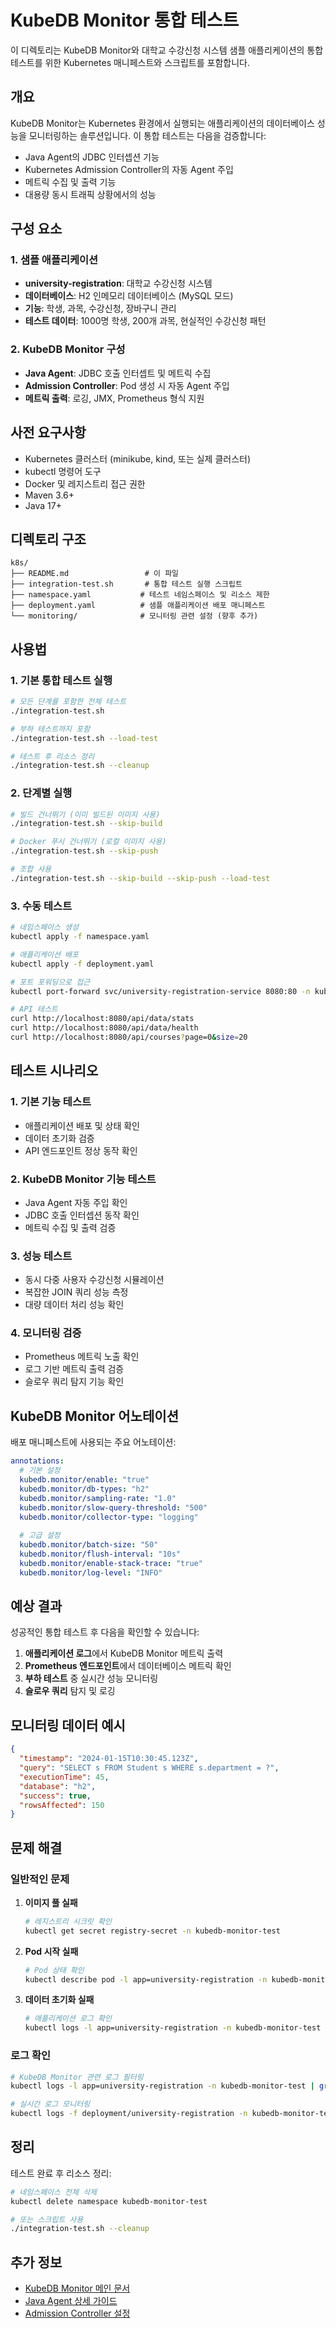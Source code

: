 # KubeDB Monitor 통합 테스트

이 디렉토리는 KubeDB Monitor와 대학교 수강신청 시스템 샘플 애플리케이션의 통합 테스트를 위한 Kubernetes 매니페스트와 스크립트를 포함합니다.

## 개요

KubeDB Monitor는 Kubernetes 환경에서 실행되는 애플리케이션의 데이터베이스 성능을 모니터링하는 솔루션입니다. 이 통합 테스트는 다음을 검증합니다:

- Java Agent의 JDBC 인터셉션 기능
- Kubernetes Admission Controller의 자동 Agent 주입
- 메트릭 수집 및 출력 기능
- 대용량 동시 트래픽 상황에서의 성능

## 구성 요소

### 1. 샘플 애플리케이션
- **university-registration**: 대학교 수강신청 시스템
- **데이터베이스**: H2 인메모리 데이터베이스 (MySQL 모드)
- **기능**: 학생, 과목, 수강신청, 장바구니 관리
- **테스트 데이터**: 1000명 학생, 200개 과목, 현실적인 수강신청 패턴

### 2. KubeDB Monitor 구성
- **Java Agent**: JDBC 호출 인터셉트 및 메트릭 수집
- **Admission Controller**: Pod 생성 시 자동 Agent 주입
- **메트릭 출력**: 로깅, JMX, Prometheus 형식 지원

## 사전 요구사항

- Kubernetes 클러스터 (minikube, kind, 또는 실제 클러스터)
- kubectl 명령어 도구
- Docker 및 레지스트리 접근 권한
- Maven 3.6+
- Java 17+

## 디렉토리 구조

```
k8s/
├── README.md                 # 이 파일
├── integration-test.sh       # 통합 테스트 실행 스크립트
├── namespace.yaml           # 테스트 네임스페이스 및 리소스 제한
├── deployment.yaml          # 샘플 애플리케이션 배포 매니페스트
└── monitoring/              # 모니터링 관련 설정 (향후 추가)
```

## 사용법

### 1. 기본 통합 테스트 실행

```bash
# 모든 단계를 포함한 전체 테스트
./integration-test.sh

# 부하 테스트까지 포함
./integration-test.sh --load-test

# 테스트 후 리소스 정리
./integration-test.sh --cleanup
```

### 2. 단계별 실행

```bash
# 빌드 건너뛰기 (이미 빌드된 이미지 사용)
./integration-test.sh --skip-build

# Docker 푸시 건너뛰기 (로컬 이미지 사용)
./integration-test.sh --skip-push

# 조합 사용
./integration-test.sh --skip-build --skip-push --load-test
```

### 3. 수동 테스트

```bash
# 네임스페이스 생성
kubectl apply -f namespace.yaml

# 애플리케이션 배포
kubectl apply -f deployment.yaml

# 포트 포워딩으로 접근
kubectl port-forward svc/university-registration-service 8080:80 -n kubedb-monitor-test

# API 테스트
curl http://localhost:8080/api/data/stats
curl http://localhost:8080/api/data/health
curl http://localhost:8080/api/courses?page=0&size=20
```

## 테스트 시나리오

### 1. 기본 기능 테스트
- 애플리케이션 배포 및 상태 확인
- 데이터 초기화 검증
- API 엔드포인트 정상 동작 확인

### 2. KubeDB Monitor 기능 테스트
- Java Agent 자동 주입 확인
- JDBC 호출 인터셉션 동작 확인
- 메트릭 수집 및 출력 검증

### 3. 성능 테스트
- 동시 다중 사용자 수강신청 시뮬레이션
- 복잡한 JOIN 쿼리 성능 측정
- 대량 데이터 처리 성능 확인

### 4. 모니터링 검증
- Prometheus 메트릭 노출 확인
- 로그 기반 메트릭 출력 검증
- 슬로우 쿼리 탐지 기능 확인

## KubeDB Monitor 어노테이션

배포 매니페스트에 사용되는 주요 어노테이션:

```yaml
annotations:
  # 기본 설정
  kubedb.monitor/enable: "true"
  kubedb.monitor/db-types: "h2"
  kubedb.monitor/sampling-rate: "1.0"
  kubedb.monitor/slow-query-threshold: "500"
  kubedb.monitor/collector-type: "logging"
  
  # 고급 설정
  kubedb.monitor/batch-size: "50"
  kubedb.monitor/flush-interval: "10s"
  kubedb.monitor/enable-stack-trace: "true"
  kubedb.monitor/log-level: "INFO"
```

## 예상 결과

성공적인 통합 테스트 후 다음을 확인할 수 있습니다:

1. **애플리케이션 로그**에서 KubeDB Monitor 메트릭 출력
2. **Prometheus 엔드포인트**에서 데이터베이스 메트릭 확인
3. **부하 테스트** 중 실시간 성능 모니터링
4. **슬로우 쿼리** 탐지 및 로깅

## 모니터링 데이터 예시

```json
{
  "timestamp": "2024-01-15T10:30:45.123Z",
  "query": "SELECT s FROM Student s WHERE s.department = ?",
  "executionTime": 45,
  "database": "h2",
  "success": true,
  "rowsAffected": 150
}
```

## 문제 해결

### 일반적인 문제

1. **이미지 풀 실패**
   ```bash
   # 레지스트리 시크릿 확인
   kubectl get secret registry-secret -n kubedb-monitor-test
   ```

2. **Pod 시작 실패**
   ```bash
   # Pod 상태 확인
   kubectl describe pod -l app=university-registration -n kubedb-monitor-test
   ```

3. **데이터 초기화 실패**
   ```bash
   # 애플리케이션 로그 확인
   kubectl logs -l app=university-registration -n kubedb-monitor-test
   ```

### 로그 확인

```bash
# KubeDB Monitor 관련 로그 필터링
kubectl logs -l app=university-registration -n kubedb-monitor-test | grep -i "kubedb\|monitor\|agent"

# 실시간 로그 모니터링
kubectl logs -f deployment/university-registration -n kubedb-monitor-test
```

## 정리

테스트 완료 후 리소스 정리:

```bash
# 네임스페이스 전체 삭제
kubectl delete namespace kubedb-monitor-test

# 또는 스크립트 사용
./integration-test.sh --cleanup
```

## 추가 정보

- [KubeDB Monitor 메인 문서](../../../README.md)
- [Java Agent 상세 가이드](../../../kubedb-monitor-agent/README.md)
- [Admission Controller 설정](../../../kubedb-monitor-controller/README.md)